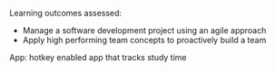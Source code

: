 Learning outcomes assessed:
- Manage a software development project using an agile approach
- Apply high performing team concepts to proactively build a team

App:
hotkey enabled app that tracks study time